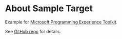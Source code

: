 # About Sample Target

Example for [Microsoft Programming Experience Toolkit](https://www.pxt.io).

See [GitHub repo](https://github.com/Microsoft/pxt-sample) for details.
